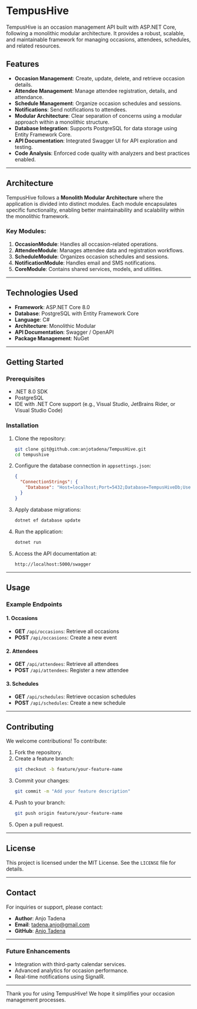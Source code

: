 # TempusHive

TempusHive is an occasion management API built with ASP.NET Core, following a monolithic modular architecture. It provides a robust, scalable, and maintainable framework for managing occasions, attendees, schedules, and related resources.

## Features

- **Occasion Management**: Create, update, delete, and retrieve occasion details.
- **Attendee Management**: Manage attendee registration, details, and attendance.
- **Schedule Management**: Organize occasion schedules and sessions.
- **Notifications**: Send notifications to attendees.
- **Modular Architecture**: Clear separation of concerns using a modular approach within a monolithic structure.
- **Database Integration**: Supports PostgreSQL for data storage using Entity Framework Core.
- **API Documentation**: Integrated Swagger UI for API exploration and testing.
- **Code Analysis**: Enforced code quality with analyzers and best practices enabled.

---

## Architecture

TempusHive follows a **Monolith Modular Architecture** where the application is divided into distinct modules. Each module encapsulates specific functionality, enabling better maintainability and scalability within the monolithic framework.

### Key Modules:

1. **OccasionModule**: Handles all occasion-related operations.
2. **AttendeeModule**: Manages attendee data and registration workflows.
3. **ScheduleModule**: Organizes occasion schedules and sessions.
4. **NotificationModule**: Handles email and SMS notifications.
5. **CoreModule**: Contains shared services, models, and utilities.

---

## Technologies Used

- **Framework**: ASP.NET Core 8.0
- **Database**: PostgreSQL with Entity Framework Core
- **Language**: C#
- **Architecture**: Monolithic Modular
- **API Documentation**: Swagger / OpenAPI
- **Package Management**: NuGet

---

## Getting Started

### Prerequisites

- .NET 8.0 SDK
- PostgreSQL
- IDE with .NET Core support (e.g., Visual Studio, JetBrains Rider, or Visual Studio Code)

### Installation

1. Clone the repository:

   ```bash
   git clone git@github.com:anjotadena/TempusHive.git
   cd tempushive
   ```

2. Configure the database connection in `appsettings.json`:

   ```json
   {
     "ConnectionStrings": {
       "Database": "Host=localhost;Port=5432;Database=TempusHiveDb;Username=your_username;Password=your_password"
     }
   }
   ```

3. Apply database migrations:

   ```bash
   dotnet ef database update
   ```

4. Run the application:

   ```bash
   dotnet run
   ```

5. Access the API documentation at:

   ```
   http://localhost:5000/swagger
   ```

---

## Usage

### Example Endpoints

#### 1. **Occasions**

- **GET** `/api/occasions`: Retrieve all occasions
- **POST** `/api/occasions`: Create a new event

#### 2. **Attendees**

- **GET** `/api/attendees`: Retrieve all attendees
- **POST** `/api/attendees`: Register a new attendee

#### 3. **Schedules**

- **GET** `/api/schedules`: Retrieve occasion schedules
- **POST** `/api/schedules`: Create a new schedule

---

## Contributing

We welcome contributions! To contribute:

1. Fork the repository.
2. Create a feature branch:
   ```bash
   git checkout -b feature/your-feature-name
   ```
3. Commit your changes:
   ```bash
   git commit -m "Add your feature description"
   ```
4. Push to your branch:
   ```bash
   git push origin feature/your-feature-name
   ```
5. Open a pull request.

---

## License

This project is licensed under the MIT License. See the `LICENSE` file for details.

---

## Contact

For inquiries or support, please contact:

- **Author**: Anjo Tadena
- **Email**: [tadena.anjo@gmail.com](mailto\:tadena.anjo@gmail.com)
- **GitHub**: [Anjo Tadena](https://github.com/anjotadena)

---

### Future Enhancements

- Integration with third-party calendar services.
- Advanced analytics for occasion performance.
- Real-time notifications using SignalR.

---

Thank you for using TempusHive! We hope it simplifies your occasion management processes.
